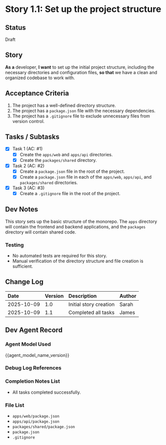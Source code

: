 # Story 1.1: Set up the project structure

## Status

Draft

## Story

**As a** developer,
**I want** to set up the initial project structure, including the necessary directories and configuration files,
**so that** we have a clean and organized codebase to work with.

## Acceptance Criteria

1. The project has a well-defined directory structure.
2. The project has a `package.json` file with the necessary dependencies.
3. The project has a `.gitignore` file to exclude unnecessary files from version control.

## Tasks / Subtasks

- [x] Task 1 (AC: #1)
    - [x] Create the `apps/web` and `apps/api` directories.
    - [x] Create the `packages/shared` directory.
- [x] Task 2 (AC: #2)
    - [x] Create a `package.json` file in the root of the project.
    - [x] Create a `package.json` file in each of the `apps/web`, `apps/api`, and `packages/shared` directories.
- [x] Task 3 (AC: #3)
    - [x] Create a `.gitignore` file in the root of the project.

## Dev Notes

This story sets up the basic structure of the monorepo. The `apps` directory will contain the frontend and backend applications, and the `packages` directory will contain shared code.

### Testing

- No automated tests are required for this story.
- Manual verification of the directory structure and file creation is sufficient.

## Change Log

| Date | Version | Description | Author |
| :--- | :--- | :--- | :--- |
| 2025-10-09 | 1.0 | Initial story creation | Sarah |
| 2025-10-09 | 1.1 | Completed all tasks | James |

## Dev Agent Record

### Agent Model Used

{{agent_model_name_version}}

### Debug Log References

### Completion Notes List

- All tasks completed successfully.

### File List

- `apps/web/package.json`
- `apps/api/package.json`
- `packages/shared/package.json`
- `package.json`
- `.gitignore`

